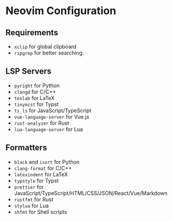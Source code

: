 # Neovim Configuration

## Requirements

- `xclip` for global clipboard
- `ripgrep` for better searching.

## LSP Servers

- `pyright` for Python
- `clangd` for C/C++
- `texlab` for LaTeX
- `tinymist` for Typst
- `ts_ls` for JavaScript/TypeScript
- `vue-language-server` for Vue.js
- `rust-analyzer` for Rust
- `lua-language-server` for Lua

## Formatters

- `black` and `isort` for Python
- `clang-format` for C/C++
- `latexindent` for LaTeX
- `typstyle` for Typst
- `prettier` for JavaScript/TypeScript/HTML/CSS/JSON/React/Vue/Markdown
- `rustfmt` for Rust
- `stylua` for Lua
- `shfmt` for Shell scripts
